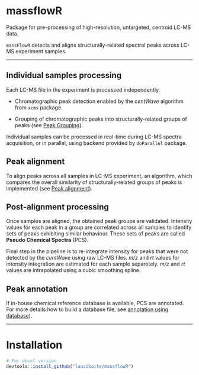 
massflowR
=========

Package for pre-processing of high-resolution, untargeted, centroid LC-MS data.

`massFlowR` detects and aligns structurally-related spectral peaks across LC-MS experiment samples.

------------------------------------------------------------------------

Individual samples processing
-----------------------------

Each LC-MS file in the experiment is processed independently.

-   Chromatographic peak detection enabled by the *centWave* algorithm from `xcms` package.

-   Grouping of chromatographic peaks into structurally-related groups of peaks (see [Peak Grouping](https://htmlpreview.github.io/?https://github.com/lauzikaite/massFlowR/blob/master/doc/massFlowR.html)).

Individual samples can be processed in real-time during LC-MS spectra acquisition, or in parallel, using backend provided by `doParallel` package.

Peak alignment
--------------

To align peaks across all samples in LC-MS experiment, an algorithm, which compares the overall similarity of structurally-related groups of peaks is implemented (see [Peak alignment](https://htmlpreview.github.io/?https://github.com/lauzikaite/massFlowR/blob/master/doc/massFlowR.html)).

Post-alignment processing
-------------------------

Once samples are aligned, the obtained peak groups are validated. Intensity values for each peak in a group are correlated across all samples to identify sets of peaks exhibiting similar behaviour. These sets of peaks are called **Pseudo Chemical Spectra** (PCS).

Final step in the pipeline is to re-integrate intensity for peaks that were not detected by the *centWave* using raw LC-MS files. *m/z* and *rt* values for intensity integration are estimated for each sample separetely. *m/z* and *rt* values are intrapolated using a cubic smoothing spline.

Peak annotation
---------------

If in-house chemical reference database is available, PCS are annotated. For more details how to build a database file, see [annotation using database](https://htmlpreview.github.io/?https://github.com/lauzikaite/massFlowR/blob/master/doc/massFlowR.html)).

------------------------------------------------------------------------

Installation
============

``` r
# For devel version
devtools::install_github("lauzikaite/massflowR")
```

